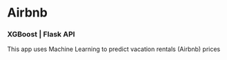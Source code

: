 # Airbnb
### XGBoost | Flask API
This app uses Machine Learning to predict vacation rentals (Airbnb) prices


